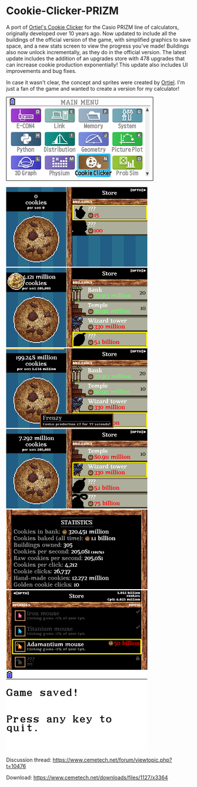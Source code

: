# Cookie-Clicker-PRIZM
A port of [Ortiel's Cookie Clicker](https://orteil.dashnet.org/cookieclicker/) for the Casio PRIZM line of calculators, originally developed over 10 years ago. Now updated to include all the buildings of the official version of the game, with simplified graphics to save space, and a new stats screen to view the progress you've made! Buildings also now unlock incrementally, as they do in the official version. The latest update includes the addition of an upgrades store with 478 upgrades that can increase cookie production exponentially! This update also includes UI improvements and bug fixes.

In case it wasn't clear, the concept and sprites were created by [Ortiel](https://orteil.dashnet.org/). I'm just a fan of the game and wanted to create a version for my calculator!

![menu icon screenshot](/screenshots/menu_icon.png)

![beginning of the game](/screenshots/game_start.png) ![golden cookie](/screenshots/golden_cookie.png)
![golden cookie effect](/screenshots/golden_effect.png) ![later game](/screenshots/game.png)
![game statistics](/screenshots/stats.png) ![upgrades screen](/screenshots/upgrades.png)
![game saved](/screenshots/game_saved.png)

Discussion thread: https://www.cemetech.net/forum/viewtopic.php?t=10476

Download: https://www.cemetech.net/downloads/files/1127/x3364
